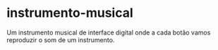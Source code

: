 # instrumento-musical
Um instrumento musical de interface digital onde a cada botão vamos reproduzir o som de um instrumento.
